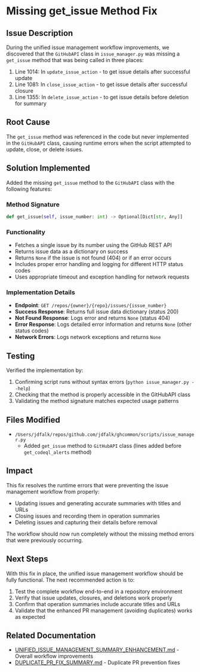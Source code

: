 # Missing get_issue Method Fix

## Issue Description

During the unified issue management workflow improvements, we discovered that
the `GitHubAPI` class in `issue_manager.py` was missing a `get_issue` method
that was being called in three places:

1. Line 1014: In `update_issue_action` - to get issue details after successful
   update
2. Line 1081: In `close_issue_action` - to get issue details after successful
   closure
3. Line 1355: In `delete_issue_action` - to get issue details before deletion
   for summary

## Root Cause

The `get_issue` method was referenced in the code but never implemented in the
`GitHubAPI` class, causing runtime errors when the script attempted to update,
close, or delete issues.

## Solution Implemented

Added the missing `get_issue` method to the `GitHubAPI` class with the following
features:

### Method Signature

```python
def get_issue(self, issue_number: int) -> Optional[Dict[str, Any]]
```

### Functionality

- Fetches a single issue by its number using the GitHub REST API
- Returns issue data as a dictionary on success
- Returns `None` if the issue is not found (404) or if an error occurs
- Includes proper error handling and logging for different HTTP status codes
- Uses appropriate timeout and exception handling for network requests

### Implementation Details

- **Endpoint**: `GET /repos/{owner}/{repo}/issues/{issue_number}`
- **Success Response**: Returns full issue data dictionary (status 200)
- **Not Found Response**: Logs error and returns `None` (status 404)
- **Error Response**: Logs detailed error information and returns `None` (other
  status codes)
- **Network Errors**: Logs network exceptions and returns `None`

## Testing

Verified the implementation by:

1. Confirming script runs without syntax errors
   (`python issue_manager.py --help`)
2. Checking that the method is properly accessible in the GitHubAPI class
3. Validating the method signature matches expected usage patterns

## Files Modified

- `/Users/jdfalk/repos/github.com/jdfalk/ghcommon/scripts/issue_manager.py`
  - Added `get_issue` method to `GitHubAPI` class (lines added before
    `get_codeql_alerts` method)

## Impact

This fix resolves the runtime errors that were preventing the issue management
workflow from properly:

- Updating issues and generating accurate summaries with titles and URLs
- Closing issues and recording them in operation summaries
- Deleting issues and capturing their details before removal

The workflow should now run completely without the missing method errors that
were previously occurring.

## Next Steps

With this fix in place, the unified issue management workflow should be fully
functional. The next recommended action is to:

1. Test the complete workflow end-to-end in a repository environment
2. Verify that issue updates, closures, and deletions work properly
3. Confirm that operation summaries include accurate titles and URLs
4. Validate that the enhanced PR management (avoiding duplicates) works as
   expected

## Related Documentation

- [UNIFIED_ISSUE_MANAGEMENT_SUMMARY_ENHANCEMENT.md](./UNIFIED_ISSUE_MANAGEMENT_SUMMARY_ENHANCEMENT.md) -
  Overall workflow improvements
- [DUPLICATE_PR_FIX_SUMMARY.md](./DUPLICATE_PR_FIX_SUMMARY.md) - Duplicate PR
  prevention fixes

